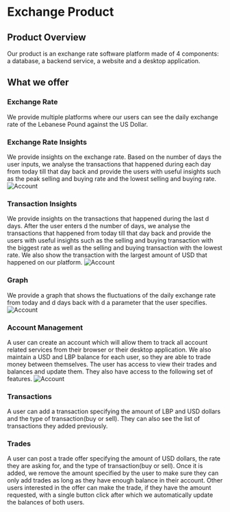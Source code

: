 # Exchange Product

## Product Overview

Our product is an exchange rate software platform made of 4 components: a database, a backend service, a website and a
desktop application.

## What we offer

### Exchange Rate

We provide multiple platforms where our users can see the daily exchange rate of the Lebanese Pound against the US
Dollar.

### Exchange Rate Insights

We provide insights on the exchange rate. Based on the number of days the user inputs, we analyse the transactions that
happened during each day from today till that day back and provide the users with useful insights such as the peak
selling and buying rate and the lowest selling and buying rate.
![Account](https://i.imgur.com/RBD2RCi.jpg)

### Transaction Insights

We provide insights on the transactions that happened during the last d days. After the user enters d the number of
days, we analyse the transactions that happened from today till that day back and provide the users with useful insights
such as the selling and buying transaction with the biggest rate as well as the selling and buying transaction with the
lowest rate. We also show the transaction with the largest amount of USD that happened on our platform.
![Account](https://i.imgur.com/oOg6ysI.jpg)

### Graph

We provide a graph that shows the fluctuations of the daily exchange rate from today and d days back with d a parameter
that the user specifies.
![Account](https://i.imgur.com/1KsbH2c.jpg)

### Account Management

A user can create an account which will allow them to track all account related services from their browser or their
desktop application. We also maintain a USD and LBP balance for each user, so they are able to trade money between
themselves. The user has access to view their trades and balances and update them. They also have access to the
following set of features.
![Account](https://i.imgur.com/TyndC0V.jpg)

### Transactions

A user can add a transaction specifying the amount of LBP and USD dollars and the type of transaction(buy or sell). They
can also see the list of transactions they added previously.

### Trades

A user can post a trade offer specifying the amount of USD dollars, the rate they are asking for, and the type of
transaction(buy or sell). Once it is added, we remove the amount specified by the user to make sure they can only add
trades as long as they have enough balance in their account. Other users interested in the offer can make the trade, if
they have the amount requested, with a single button click after which we automatically update the balances of both
users.